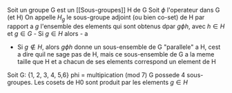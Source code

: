 Soit un groupe G est un [[Sous-groupes]] H de G
Soit $\phi$ l'operateur dans G (et H)
On appelle $H_g$ le sous-groupe adjoint (ou bien co-set) de H par rapport a *g* l'ensemble des elements qui sont obtenus dpar $g \phi h$, avec $h\in H$ et $g\in G$
	- Si $g\in H$ alors
	- a
- Si $g \notin H$, alors $g\phi h$ donne un sous-ensemble de G "parallele" a H, cest a dire quil ne sage pas de H, mais ce sous-ensemble de G a la meme taille que H et a chacun de ses elements correspond un element de H

Soit G: {1, 2, 3, 4, 5,6} phi = multipication (mod 7)
G possede 4 sous-groupes.
Les cosets de H0 sont produit par les elements $g\in H$
